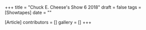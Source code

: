 +++
title = "Chuck E. Cheese's Show 6 2018"
draft = false
tags = [Showtapes]
date = ""

[Article]
contributors = []
gallery = []
+++